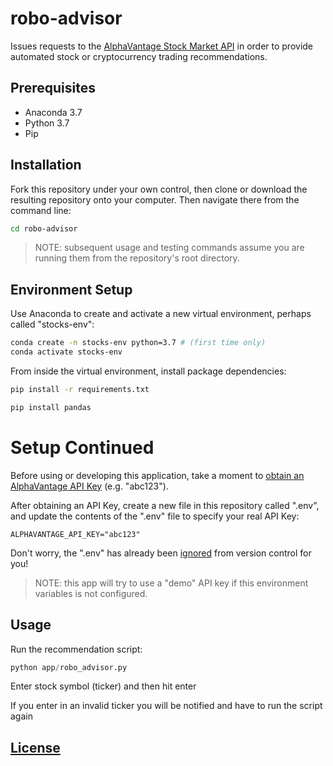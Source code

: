 # robo-advisor

Issues requests to the [AlphaVantage Stock Market API](https://www.alphavantage.co/) in order to provide automated stock or cryptocurrency trading recommendations.

## Prerequisites

  + Anaconda 3.7
  + Python 3.7
  + Pip

## Installation

Fork this repository under your own control, then clone or download the resulting repository onto your computer. Then navigate there from the command line:

```sh
cd robo-advisor
```

> NOTE: subsequent usage and testing commands assume you are running them from the repository's root directory.

## Environment Setup

Use Anaconda to create and activate a new virtual environment, perhaps called "stocks-env":

```sh
conda create -n stocks-env python=3.7 # (first time only)
conda activate stocks-env
```
From inside the virtual environment, install package dependencies:

```sh
pip install -r requirements.txt
```

```sh
pip install pandas
```

# Setup Continued

Before using or developing this application, take a moment to [obtain an AlphaVantage API Key](https://www.alphavantage.co/support/#api-key) (e.g. "abc123").

After obtaining an API Key, create a new file in this repository called ".env", and update the contents of the ".env" file to specify your real API Key:

    ALPHAVANTAGE_API_KEY="abc123"

Don't worry, the ".env" has already been [ignored](/.gitignore) from version control for you!

> NOTE: this app will try to use a "demo" API key if this environment variables is not configured.


## Usage

Run the recommendation script:

```py
python app/robo_advisor.py
```
Enter stock symbol (ticker) and then hit enter 

If you enter in an invalid ticker you will be notified and have to run the script again



## [License](/LICENSE.md)
